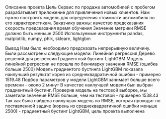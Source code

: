 Описание проекта
Цель
Сервис по продаже автомобилей с пробегом разрабатывает приложение для привлечения новых клиентов. Нам нужно построить модель для определения стоимости автомобиля по его характеристикам. Заказчику важны:
качество предсказания
скорость предсказания
время обучения Значение метрики RMSE должно быть меньше 2500
Используемые инструменты
pandas, matplotlib, numpy, phik, sklearn, lightgbm

Вывод
Нам было необходимо предсказать непрерывную величину. Были рассмотрены следующие модели:
Линейная регрессия
Дерево решений для регрессии
Градиентный бустинг LightGBM
Модель линейной регрессии не прошла по бенчмарку значения RMSE (ошибка больше 2500)
Модель градиентого бустинга LightGBM показала наилучший результат корня из среднеквадратичной ошибки - примерно 1519.48
Подбор параметров у модели LightGBM занимает больше всего времени - около 2 минут
В качестве наилучшей модели был выбран градиентный бустинг. Проверив модель на тестовой выборке, мы заметили значение RMSE больше, чем на тестовой - примерно 1538.43
Так как была найдена наилучшая модель по RMSE, которая проходит по поставленной задаче (корень из среднеквадратичной ошибки меньше 2500) - градиентный бустинг LightGBM, цель проекта выполнена
